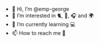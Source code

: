 - 👋 Hi, I’m @emp-george
- 👀 I’m interested in 🐈, 🌅, 🎧 and 🌍
- 🌱 I’m currently learning 💻
- 📫 How to reach me 📧
